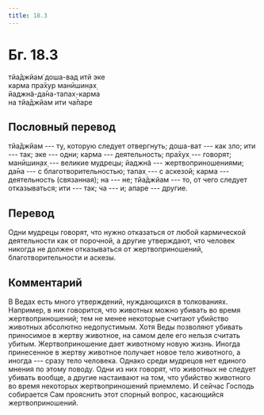 ```yaml
---
title: 18.3
---
```


# Бг. 18.3
тйа̄джйам̇ доша-вад итй эке<br/>
карма пра̄хур манӣшин̣ах̣<br/>
йаджн̃а-да̄на-тапах̣-карма<br/>
на тйа̄джйам ити ча̄паре
## Пословный перевод

тйа̄джйам --- ту, которую следует отвергнуть; доша-ват --- как зло; ити
--- так; эке --- одни; карма --- деятельность; пра̄хух̣ --- говорят;
манӣшин̣ах̣ --- великие мудрецы; йаджн̃а --- жертвоприношениями; да̄на --- с
благотворительностью; тапах̣ --- с аскезой; карма --- деятельность
(связанная); на --- не; тйа̄джйам --- то, от чего следует отказываться;
ити --- так; ча --- и; апаре --- другие.

## Перевод

Одни мудрецы говорят, что нужно отказаться от любой кармической
деятельности как от порочной, а другие утверждают, что человек никогда
не должен отказываться от жертвоприношений, благотворительности и
аскезы.

## Комментарий

В Ведах есть много утверждений, нуждающихся в толкованиях. Например, в
них говорится, что животных можно убивать во время жертвоприношений; тем
не менее некоторые считают убийство животных абсолютно недопустимым.
Хотя Веды позволяют убивать приносимое в жертву животное, на самом деле
его нельзя считать убитым. Жертвоприношение дает животному новую жизнь.
Иногда принесенное в жертву животное получает новое тело животного, а
иногда --- сразу тело человека. Однако среди мудрецов нет единого мнения
по этому поводу. Одни из них говорят, что животных не следует убивать
вообще, а другие настаивают на том, что убийство животного во время
некоторых жертвоприношений приемлемо. И сейчас Господь собирается Сам
прояснить этот спорный вопрос, касающийся жертвоприношений.
